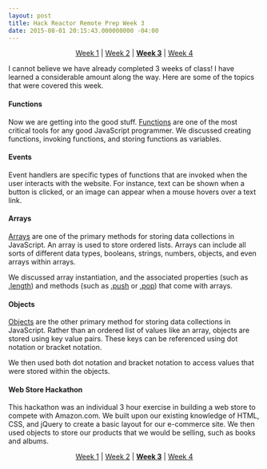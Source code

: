 ```yaml
---
layout: post
title: Hack Reactor Remote Prep Week 3
date: 2015-08-01 20:15:43.000000000 -04:00
---
```

<p style="text-align: center"><a href = "http://justinzimmerman.net/remote-prep-week-1/">Week 1</a> | <a href = "http://justinzimmerman.net/remote-prep-week-2/">Week 2</a> | <a href = "http://justinzimmerman.net/remote-prep-week-3/"><b>Week 3</b></a> | <a href = "http://justinzimmerman.net/remote-prep-week-4/">Week 4</a></p>

I cannot believe we have already completed 3 weeks of class! I have learned a considerable amount along the way. Here are some of the topics that were covered this week.

#### Functions

Now we are getting into the good stuff. [Functions](https://developer.mozilla.org/en-US/docs/Web/JavaScript/Reference/Functions) are one of the most critical tools for any good JavaScript programmer. We discussed creating functions, invoking functions, and storing functions as variables.

#### Events

Event handlers are specific types of functions that are invoked when the user interacts with the website. For instance, text can be shown when a button is clicked, or an image can appear when a mouse hovers over a text link.

#### Arrays

[Arrays](https://developer.mozilla.org/en-US/docs/Web/JavaScript/Reference/Global_Objects/Array) are one of the primary methods for storing data collections in JavaScript. An array is used to store ordered lists. Arrays can include all sorts of different data types, booleans, strings, numbers, objects, and even arrays within arrays.

We discussed array instantiation, and the associated properties (such as [.length](https://developer.mozilla.org/en-US/docs/Web/JavaScript/Reference/Global_Objects/Array/length)) and methods (such as [.push](https://developer.mozilla.org/en-US/docs/Web/JavaScript/Reference/Global_Objects/Array/push) or [.pop](https://developer.mozilla.org/en-US/docs/Web/JavaScript/Reference/Global_Objects/Array/pop)) that come with arrays.

#### Objects

[Objects](https://developer.mozilla.org/en-US/docs/Web/JavaScript/Reference/Global_Objects/Object) are the other primary method for storing data collections in JavaScript. Rather than an ordered list of values like an array, objects are stored using key value pairs. These keys can be referenced using dot notation or bracket notation. 

We then used both dot notation and bracket notation to access values that were stored within the objects.

#### Web Store Hackathon

This hackathon was an individual 3 hour exercise in building a web store to compete with Amazon.com. We built upon our existing knowledge of HTML, CSS, and jQuery to create a basic layout for our e-commerce site. We then used objects to store our products that we would be selling, such as books and albums.

<p style="text-align: center"><a href = "http://justinzimmerman.net/remote-prep-week-1/">Week 1</a> | <a href = "http://justinzimmerman.net/remote-prep-week-2/">Week 2</a> | <a href = "http://justinzimmerman.net/remote-prep-week-3/"><b>Week 3</b></a> | <a href = "http://justinzimmerman.net/remote-prep-week-4/">Week 4</a></p>

